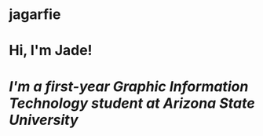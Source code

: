 # jagarfie
# **Hi, I'm Jade!**
# *I'm a first-year Graphic Information Technology student at Arizona State University*
